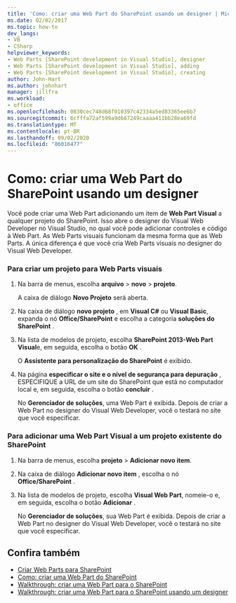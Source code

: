 ```yaml
---
title: 'Como: criar uma Web Part do SharePoint usando um designer | Microsoft Docs'
ms.date: 02/02/2017
ms.topic: how-to
dev_langs:
- VB
- CSharp
helpviewer_keywords:
- Web Parts [SharePoint development in Visual Studio], designer
- Web Parts [SharePoint development in Visual Studio], adding
- Web Parts [SharePoint development in Visual Studio], creating
author: John-Hart
ms.author: johnhart
manager: jillfra
ms.workload:
- office
ms.openlocfilehash: 0830cec748d68f010397c42334a5ed83365ee6b7
ms.sourcegitcommit: 6cfffa72af599a9d667249caaaa411bb28ea69fd
ms.translationtype: MT
ms.contentlocale: pt-BR
ms.lasthandoff: 09/02/2020
ms.locfileid: "86016477"
---
```

# <a name="how-to-create-a-sharepoint-web-part-by-using-a-designer"></a>Como: criar uma Web Part do SharePoint usando um designer
  Você pode criar uma Web Part adicionando um item de **Web Part Visual** a qualquer projeto do SharePoint. Isso abre o designer do Visual Web Developer no Visual Studio, no qual você pode adicionar controles e código à Web Part. As Web Parts visuais funcionam da mesma forma que as Web Parts. A única diferença é que você cria Web Parts visuais no designer do Visual Web Developer.

### <a name="to-create-a-project-for-visual-web-parts"></a>Para criar um projeto para Web Parts visuais

1. Na barra de menus, escolha **arquivo**  > **novo**  >  **projeto**.

     A caixa de diálogo **Novo Projeto** será aberta.

2. Na caixa de diálogo **novo projeto** , em **Visual C#** ou **Visual Basic**, expanda o nó **Office/SharePoint** e escolha a categoria **soluções do SharePoint** .

3. Na lista de modelos de projeto, escolha **SharePoint 2013-Web Part Visual**e, em seguida, escolha o botão **OK** .

     O **Assistente para personalização do SharePoint** é exibido.

4. Na página **especificar o site e o nível de segurança para depuração** , ESPECIFIQUE a URL de um site do SharePoint que está no computador local e, em seguida, escolha o botão **concluir** .

     No **Gerenciador de soluções**, uma Web Part é exibida. Depois de criar a Web Part no designer do Visual Web Developer, você o testará no site que você especificar.

### <a name="to-add-a-visual-web-part-to-an-existing-sharepoint-project"></a>Para adicionar uma Web Part Visual a um projeto existente do SharePoint

1. Na barra de menus, escolha **projeto**  >  **Adicionar novo item**.

2. Na caixa de diálogo **Adicionar novo item** , escolha o nó **Office/SharePoint** .

3. Na lista de modelos de projeto, escolha **Visual Web Part**, nomeie-o e, em seguida, escolha o botão **Adicionar** .

     No **Gerenciador de soluções**, sua Web Part é exibida. Depois de criar a Web Part no designer do Visual Web Developer, você o testará no site que você especificar.

## <a name="see-also"></a>Confira também
- [Criar Web Parts para SharePoint](../sharepoint/creating-web-parts-for-sharepoint.md)
- [Como: criar uma Web Part do SharePoint](../sharepoint/how-to-create-a-sharepoint-web-part.md)
- [Walkthrough: criar uma Web Part para o SharePoint](../sharepoint/walkthrough-creating-a-web-part-for-sharepoint.md)
- [Walkthrough: criar uma Web Part para o SharePoint usando um designer](../sharepoint/walkthrough-creating-a-web-part-for-sharepoint-by-using-a-designer.md)
